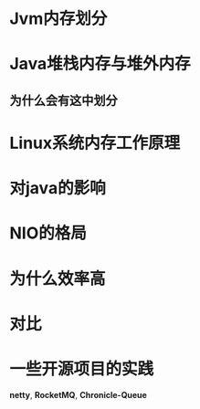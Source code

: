 # Jvm内存划分

# Java堆栈内存与堆外内存

## 为什么会有这中划分

# Linux系统内存工作原理

# 对java的影响

# NIO的格局

# 为什么效率高

# 对比

# 一些开源项目的实践

**netty**, **RocketMQ**, **Chronicle-Queue**

 
